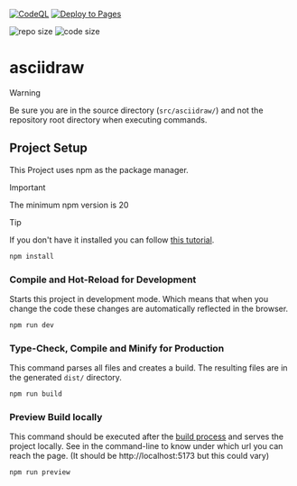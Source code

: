 [![CodeQL](https://github.com/asciidraw/asciidraw.github.io/actions/workflows/github-code-scanning/codeql/badge.svg)](https://github.com/asciidraw/asciidraw.github.io/actions/workflows/github-code-scanning/codeql)
[![Deploy to Pages](https://github.com/asciidraw/asciidraw.github.io/actions/workflows/pages-deploy.yml/badge.svg)](https://github.com/asciidraw/asciidraw.github.io/actions/workflows/pages-deploy.yml)

![repo size](https://img.shields.io/github/repo-size/asciidraw/asciidraw.github.io?logo=github)
![code size](https://img.shields.io/github/languages/code-size/asciidraw/asciidraw.github.io?logo=github)

# asciidraw

> [!WARNING]
> Be sure you are in the source directory (`src/asciidraw/`) and not the repository root directory when executing commands.

## Project Setup

This Project uses npm as the package manager.

> [!IMPORTANT]
> The minimum npm version is 20

> [!TIP]
> If you don't have it installed you can follow [this tutorial](https://docs.npmjs.com/downloading-and-installing-node-js-and-npm).

```sh
npm install
```

### Compile and Hot-Reload for Development

Starts this project in development mode. Which means that when you change the code these changes are automatically reflected in the browser.

```sh
npm run dev
```

### Type-Check, Compile and Minify for Production

This command parses all files and creates a build. The resulting files are in the generated `dist/` directory.

```sh
npm run build
```

### Preview Build locally

This command should be executed after the [build process](#type-check-compile-and-minify-for-production) and serves the project locally.
See in the command-line to know under which url you can reach the page. (It should be http://localhost:5173 but this could vary)

```sh
npm run preview
```

<!--
### Lint with [ESLint](https://eslint.org/)

```sh
npm run lint
```
-->
